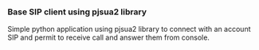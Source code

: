 ### Base SIP client using pjsua2 library

Simple python application using pjsua2 library to connect with an account SIP and permit to receive call and answer them from console.
